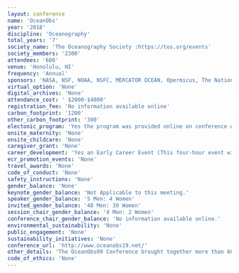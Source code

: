 ```yaml
---
layout: conference 
name: 'OceanObs'
year: '2018'
discipline: 'Oceanography'
total_years: '7'
society_name: 'The Oceanography Society :https://tos.org/events'
society_members: '2300'
attendees: '600'
venue: 'Honolulu, HI'
frequency: 'Annual'
sponsors: 'NASA, NSF, NOAA, NSFC, MERCATOR OCEAN, Opermicus, The National Academies of Science Engineering Medicine, Ocean Networks Canada, CSIRO, European Commission, IOCAS, SAILDRONE, Scripps Oceanography UCSanDiego, AtlantaOS, The Global Observing System pogo, IRD, MGLab, Monmouth University, National Oceanography Center, The Oceanography Society, Internationl Science Council, JAMSTEC, NORTEK, TELEDYNE Marine, CLIVAR, Hydro Group Systems Inc., KONGSBERG, Lynker, SubCtech, OLD PRO Oceanus, Schmidt Ocean Institute, School of Ocean and Earth Science And Technology, Pyroscience, Rockland Scientific, Collabralink, Integrated Ocean Observing System.'
virtual_option: 'None'
digital_archives: 'None'
attendance_cost: ' $2000-$4000'
registration_fee: 'No information available online'
carbon_footprint: '1200'
other_carbon_footprint: '300'
electonic_program: 'Yes the program was provided online on conference website.'
onsite_maternity: 'None'
onsite_childcare: 'None'
caregiver_grant: 'None'
career_development: 'Yes an Early Career Event (This four-hour event will empower the next generation of ocean observing leaders through curated mentorship, expert talks, and social interaction.)'
ecr_promotion_events: 'None'
travel_awards: 'None'
code_of_conduct: 'None'
safety_instructions: 'None'
gender_balance: 'None'
keynote_gender_balance: 'Not Applicable to this meeting.'
speaker_gender_balance: '5 Men: 4 Women'
invited_gender_balance: '48 Men: 39 Women'
session_chair_gender_balance: '4 Men: 2 Women'
conference_chair_gender_balance: 'No information available online.'
environmental_sustainability: 'None'
public_engagement: 'None'
sustainability_initiatives: 'None'
conference_url: 'http://www.oceanobs19.net/'
other_details: 'The OceanObs09 Conference brought together more than 600 scientists from 36 nations, supported by 99 Community White Papers and 47 Plenary Papers'
code_of_ethics: 'None'
---
```

